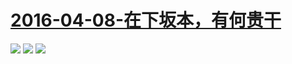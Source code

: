 # [2016-04-08-在下坂本，有何贵干](https://bangumi.bilibili.com/anime/3450)
![](https://bilicover2016.github.io/Android/2016-04-08-在下坂本，有何贵干.png)
![](https://bilicover2016.github.io/Android/2016-04-08-在下坂本，有何贵干-2.png)
![](https://bilicover2016.github.io/PC/2016-04-08-1.jpg)